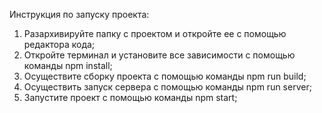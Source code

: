 Инструкция по запуску проекта:

1. Разархивируйте папку с проектом и откройте ее с помощью редактора кода;
2. Откройте терминал и установите все зависимости с помощью команды npm install;
3. Осуществите сборку проекта с помощью команды npm run build;
4. Осуществить запуск сервера с помощью команды npm run server;
5. Запустите проект с помощью команды npm start;
